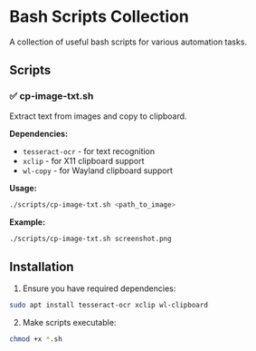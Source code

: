 # Bash Scripts Collection

A collection of useful bash scripts for various automation tasks.

## Scripts

### ✅ cp-image-txt.sh

Extract text from images and copy to clipboard.

**Dependencies:**
- `tesseract-ocr` - for text recognition
- `xclip` - for X11 clipboard support
- `wl-copy` - for Wayland clipboard support

**Usage:**
```bash
./scripts/cp-image-txt.sh <path_to_image>
```

**Example:**
```bash
./scripts/cp-image-txt.sh screenshot.png
```

## Installation

1. Ensure you have required dependencies:
```bash
sudo apt install tesseract-ocr xclip wl-clipboard
```

2. Make scripts executable:
```bash
chmod +x *.sh
```
